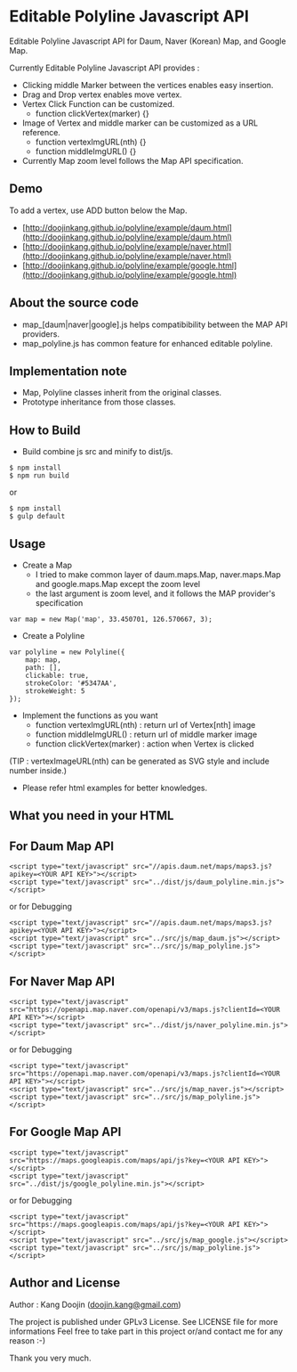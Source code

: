 Editable Polyline Javascript API
===================

Editable Polyline Javascript API for Daum, Naver (Korean) Map, and Google Map.

Currently Editable Polyline Javascript API provides :

* Clicking middle Marker between the vertices enables easy insertion.
* Drag and Drop vertex enables move vertex.
* Vertex Click Function can be customized.
  - function clickVertex(marker) {}
* Image of Vertex and middle marker can be customized as a URL reference.
  - function vertexImgURL(nth) {}
  - function middleImgURL() {}
* Currently Map zoom level follows the Map API specification.

Demo
-------------------
To add a vertex, use ADD button below the Map.

* [http://doojinkang.github.io/polyline/example/daum.html](http://doojinkang.github.io/polyline/example/daum.html)
* [http://doojinkang.github.io/polyline/example/naver.html](http://doojinkang.github.io/polyline/example/naver.html)
* [http://doojinkang.github.io/polyline/example/google.html](http://doojinkang.github.io/polyline/example/google.html)

About the source code
-------------------
* map_[daum|naver|google].js helps compatibibility between the MAP API providers.
* map_polyline.js has common feature for enhanced editable polyline.

Implementation note
-------------------
* Map, Polyline classes inherit from the original classes.
* Prototype inheritance from those classes.

How to Build
-------------------
* Build combine js src and minify to dist/js.

~~~~
$ npm install
$ npm run build
~~~~
or
~~~~
$ npm install
$ gulp default
~~~~

Usage
-------------------
* Create a Map
  - I tried to make common layer of daum.maps.Map, naver.maps.Map and google.maps.Map except the zoom level
  - the last argument is zoom level, and it follows the MAP provider's specification
~~~~
var map = new Map('map', 33.450701, 126.570667, 3);
~~~~
* Create a Polyline
~~~~
var polyline = new Polyline({
    map: map,
    path: [],
    clickable: true,
    strokeColor: '#5347AA',
    strokeWeight: 5
});
~~~~
* Implement the functions as you want
  - function vertexImgURL(nth) : return url of Vertex[nth] image
  - function middleImgURL() : return url of middle marker image
  - function clickVertex(marker) : action when Vertex is clicked

(TIP : vertexImageURL(nth) can be generated as SVG style and include number inside.)

* Please refer html examples for better knowledges.


What you need in your HTML
-------------------

For Daum Map API
-------------------
~~~~
<script type="text/javascript" src="//apis.daum.net/maps/maps3.js?apikey=<YOUR API KEY>"></script>
<script type="text/javascript" src="../dist/js/daum_polyline.min.js"></script>
~~~~
or for Debugging
~~~~
<script type="text/javascript" src="//apis.daum.net/maps/maps3.js?apikey=<YOUR API KEY>"></script>
<script type="text/javascript" src="../src/js/map_daum.js"></script>
<script type="text/javascript" src="../src/js/map_polyline.js"></script>
~~~~

For Naver Map API
-------------------
~~~~
<script type="text/javascript" src="https://openapi.map.naver.com/openapi/v3/maps.js?clientId=<YOUR API KEY>"></script>
<script type="text/javascript" src="../dist/js/naver_polyline.min.js"></script>
~~~~
or for Debugging
~~~~
<script type="text/javascript" src="https://openapi.map.naver.com/openapi/v3/maps.js?clientId=<YOUR API KEY>"></script>
<script type="text/javascript" src="../src/js/map_naver.js"></script>
<script type="text/javascript" src="../src/js/map_polyline.js"></script>
~~~~

For Google Map API
-------------------
~~~~
<script type="text/javascript" src="https://maps.googleapis.com/maps/api/js?key=<YOUR API KEY>"></script>
<script type="text/javascript" src="../dist/js/google_polyline.min.js"></script>
~~~~
or for Debugging
~~~~
<script type="text/javascript" src="https://maps.googleapis.com/maps/api/js?key=<YOUR API KEY>"></script>
<script type="text/javascript" src="../src/js/map_google.js"></script>
<script type="text/javascript" src="../src/js/map_polyline.js"></script>
~~~~

Author and License
-------------------
Author : Kang Doojin (doojin.kang@gmail.com)

The project is published under GPLv3 License. See LICENSE file for more informations
Feel free to take part in this project or/and contact me for any reason :-)

Thank you very much.
